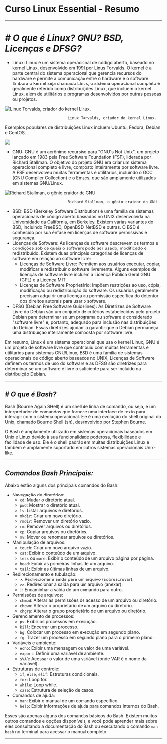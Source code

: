 # Curso Linux Essential - Resumo

---

# ***# O que é Linux? GNU? BSD, Licenças e DFSG?***

- Linux:
Linux é um sistema operacional de código aberto, baseado no kernel Linux, desenvolvido em 1991 por Linus Torvalds. O kernel é a parte central do sistema operacional que gerencia recursos do hardware e permite a comunicação entre o hardware e o software. Embora o kernel seja chamado Linux, o sistema operacional completo é geralmente referido como distribuições Linux, que incluem o kernel Linux, além de utilitários e programas desenvolvidos por outras pessoas ou projetos.

![                                Linux Torvalds, criador do kernel Linux.](https://techstart.xyz/wp-content/uploads/2019/02/18-curiosidades-sobre-Linus-Torvalds-o-pai-do-Linux.jpg:1024)

                                Linux Torvalds, criador do kernel Linux.

Exemplos populares de distribuições Linux incluem Ubuntu, Fedora, Debian e CentOS.

![](https://teclinux.com/wp-content/uploads/2022/06/flatpak-distros-1024x497.png)

- GNU:
GNU é um acrônimo recursivo para "GNU's Not Unix", um projeto lançado em 1983 pela Free Software Foundation (FSF), liderada por Richard Stallman. O objetivo do projeto GNU era criar um sistema operacional completo e livre, composto inteiramente por software livre. A FSF desenvolveu muitas ferramentas e utilitários, incluindo o GCC (GNU Compiler Collection) e o Emacs, que são amplamente utilizados em sistemas GNU/Linux.

![                                Richard Stallman, o gênio craidor do GNU](https://upload.wikimedia.org/wikipedia/commons/f/f3/Richard_Stallman_by_Anders_Brenna_01.jpg)

                                Richard Stallman, o gênio craidor do GNU

- BSD:
BSD (Berkeley Software Distribution) é uma família de sistemas operacionais de código aberto baseados no UNIX desenvolvida na Universidade da Califórnia, em Berkeley. Existem várias variantes do BSD, incluindo FreeBSD, OpenBSD, NetBSD e outras. O BSD é conhecido por sua ênfase em licenças de software permissivas e segurança.
- Licenças de Software:
As licenças de software descrevem os termos e condições sob os quais o software pode ser usado, modificado e redistribuído. Existem duas principais categorias de licenças de software em relação ao software livre:
    - Licenças de Software Livre: Permitem aos usuários executar, copiar, modificar e redistribuir o software livremente. Alguns exemplos de licenças de software livre incluem a Licença Pública Geral GNU (GPL) e a Licença MIT.
    - Licenças de Software Proprietário: Impõem restrições ao uso, cópia, modificação ou redistribuição do software. Os usuários geralmente precisam adquirir uma licença ou permissão específica do detentor dos direitos autorais para usar o software.
- DFSG (Debian Free Software Guidelines):
As Diretrizes de Software Livre do Debian são um conjunto de critérios estabelecidos pelo projeto Debian para determinar se um programa ou software é considerado "software livre" e, portanto, adequado para inclusão nas distribuições do Debian. Essas diretrizes ajudam a garantir que o Debian permaneça uma distribuição inteiramente composta por software livre.

Em resumo, Linux é um sistema operacional que usa o kernel Linux, GNU é um projeto de software livre que contribuiu com muitas ferramentas e utilitários para sistemas GNU/Linux, BSD é uma família de sistemas operacionais de código aberto baseados no UNIX, Licenças de Software definem os termos de uso do software e as DFSG são diretrizes para determinar se um software é livre o suficiente para ser incluído na distribuição Debian.

---

## ***# O que é Bash?***

Bash (Bourne Again SHell) é um shell de linha de comando, ou seja, é um interpretador de comandos que fornece uma interface de texto para interagir com o sistema operacional. Ele é uma evolução do shell original do Unix, chamado Bourne Shell (sh), desenvolvido por Stephen Bourne.

O Bash é amplamente utilizado em sistemas operacionais baseados em Unix e Linux devido à sua funcionalidade poderosa, flexibilidade e facilidade de uso. Ele é o shell padrão em muitas distribuições Linux e também é amplamente suportado em outros sistemas operacionais Unix-like.

---

## *Comandos Bash Principais:*

 Abaixo estão alguns dos principais comandos do Bash:

- Navegação de diretórios:
    - `cd`: Mudar o diretório atual.
    - `pwd`: Mostrar o diretório atual.
    - `ls`: Listar arquivos e diretórios.
    - `mkdir`: Criar um novo diretório.
    - `rmdir`: Remover um diretório vazio.
    - `rm`: Remover arquivos ou diretórios.
    - `cp`: Copiar arquivos ou diretórios.
    - `mv`: Mover ou renomear arquivos ou diretórios.
- Manipulação de arquivos:
    - `touch`: Criar um novo arquivo vazio.
    - `cat`: Exibir o conteúdo de um arquivo.
    - `less` ou `more`: Exibir o conteúdo de um arquivo página por página.
    - `head`: Exibir as primeiras linhas de um arquivo.
    - `tail`: Exibir as últimas linhas de um arquivo.
- Redirecionamento e tubulação:
    - `>`: Redirecionar a saída para um arquivo (sobrescrever).
    - `>>`: Redirecionar a saída para um arquivo (anexar).
    - `|`: Encaminhar a saída de um comando para outro.
- Permissões de arquivos:
    - `chmod`: Alterar as permissões de acesso de um arquivo ou diretório.
    - `chown`: Alterar o proprietário de um arquivo ou diretório.
    - `chgrp`: Alterar o grupo proprietário de um arquivo ou diretório.
- Gerenciamento de processos:
    - `ps`: Exibir os processos em execução.
    - `kill`: Encerrar um processo.
    - `bg`: Colocar um processo em execução em segundo plano.
    - `fg`: Trazer um processo em segundo plano para o primeiro plano.
- Variáveis e ambiente:
    - `echo`: Exibir uma mensagem ou valor de uma variável.
    - `export`: Definir uma variável de ambiente.
    - `$VAR`: Acessar o valor de uma variável (onde VAR é o nome da variável).
- Estruturas de controle:
    - `if`, `else`, `elif`: Estruturas condicionais.
    - `for`: Loop for.
    - `while`: Loop while.
    - `case`: Estrutura de seleção de casos.
- Comandos de ajuda:
    - `man`: Exibir o manual de um comando específico.
    - `help`: Exibir informações de ajuda para comandos internos do Bash.

Esses são apenas alguns dos comandos básicos do Bash. Existem muitos outros comandos e opções disponíveis, e você pode aprender mais sobre eles consultando a documentação do Bash ou executando o comando `man bash` no terminal para acessar o manual completo.

---
